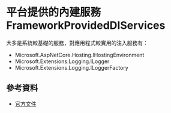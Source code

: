 # 平台提供的內建服務 FrameworkProvidedDIServices 

大多是系統較基礎的服務，對應用程式較實用的注入服務有：
* Microsoft.AspNetCore.Hosting.IHostingEnvironment
* Microsoft.Extensions.Logging.ILogger<T>
* Microsoft.Extensions.Logging.ILoggerFactory

## 參考資料

* [官方文件](https://docs.microsoft.com/en-us/aspnet/core/fundamentals/dependency-injection?view=aspnetcore-2.1#framework-provided-services)
